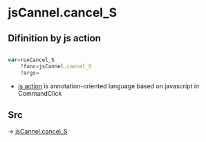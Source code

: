 # jsCannel.cancel_S

## Difinition by js action

```js.js

var=runCancel_S
	?func=jsCannel.cancel_S
	?args=

```

- [js action](#) is annotation-oriented language based on javascript in CommandClick

## Src

-> [jsCannel.cancel_S](https://github.com/puutaro/CommandClick/blob/master/app/src/main/java/com/puutaro/commandclick/fragment_lib/terminal_fragment/js_interface/system/JsCannel.kt#L12)


